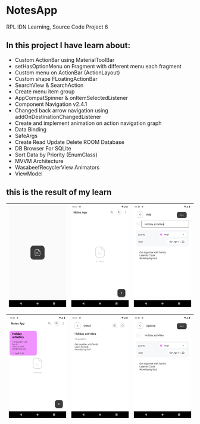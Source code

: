 # NotesApp
RPL IDN Learning, Source Code Project 6

## In this project I have learn about: 
- Custom ActionBar using MaterialToolBar
- setHasOptionMenu on Fragment with different menu each fragment 
- Custom menu on ActionBar (ActionLayout)
- Custom shape FLoatingActionBar
- SearchView & SearchAction
- Create menu item group 
- AppCompatSpinner & onItemSelectedListener
- Component Navigation v2.4.1
- Changed back arrow navigation using addOnDestinationChangedListener
- Create and implement animation on action navigation graph
- Data Binding 
- SafeArgs
- Create Read Update Delete ROOM Database 
- DB Browser For SQLite
- Sort Data by Priority (EnumClass)
- MVVM Architecture
- WasabeefRecyclerView Animators
- ViewModel
## this is the result of my learn
| <img src="/images/SS 1.png"/> | <img src="/images/SS 2.png"/> | <img src="/images/SS 3.png"/>
| :--: | :--: | :--: |

| <img src="/images/SS 4.png"/> | <img src="/images/SS 5.png"/> | <img src="/images/SS 6.png"/>
| :--: | :--: | :--: |
